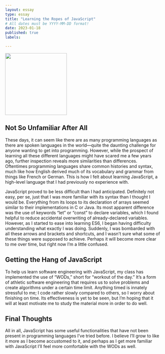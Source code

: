 ```yaml
---
layout: essay
type: essay
title: "Learning the Ropes of JavaScript"
# All dates must be YYYY-MM-DD format!
date: 2023-01-18
published: true
labels:

---
```

<img class="text-center p-4" width="200px" src="https://www.programming-hero.com/img/web.svg">

## Not So Unfamiliar After All
These days, it can seem like there are as many programming languages as there are spoken languages in the world—quite the daunting challenge for anyone wanting to get into programming. However, while the prospect of learning all these different languages might have scared me a few years ago, further inspection reveals more similarities than differences. Oftentimes programming languages share common histories and syntax, much like how English derived much of its vocabulary and grammar from things like French or German. This is how I felt about learning JavaScript, a high-level language that I had previously no experience with.

JavaScript proved to be less difficult than I had anticipated. Definitely not easy, per se, just that I was more familiar with its syntax than I thought I would be. Everything from its loops to its declaration of arrays seemed similar to their implementations in C or Java. Its most apparent difference was the use of keywords “let” or “const” to declare variables, which I found helpful to reduce accidental overwriting of already-declared variables. However, as I started to ease into learning ES6, I began having difficulty understanding what exactly I was doing. Suddenly, I was bombarded with all these arrows and brackets and shortcuts, and I wasn’t sure what some of these things were supposed to achieve. Perhaps it will become more clear to me over time, but right now I’m a little confused. 

## Getting the Hang of JavaScript
To help us learn software engineering with JavaScript, my class has implemented the use of “WODs,” short for “workout of the day.” It’s a form of athletic software engineering that requires us to solve problems and create algorithms under a certain time limit. Anything timed is innately stressful to me; I code rather slowly compared to others, so I worry about finishing on time. Its effectiveness is yet to be seen, but I’m hoping that it will at least motivate me to study the material more in order to do well.

## Final Thoughts
All in all, JavaScript has some useful functionalities that have not been present in programming languages I’ve tried before. I believe I’ll grow to like it more as I become accustomed to it, and perhaps as I get more familiar with JavaScript I’ll feel more comfortable with the WODs as well.

